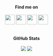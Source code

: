 
<p align="center">
  <b>Find me on</b>
  <br />
  <br />
  <a href="https://keybase.io/romainbarissat"><img height="32" width="32" src="https://cdn.jsdelivr.net/npm/simple-icons@v3/icons/keybase.svg" /></a>
  <a href="https://linkedin.com/in/romain-barissat"><img height="32" width="32" src="https://cdn.jsdelivr.net/npm/simple-icons@v3/icons/linkedin.svg" /></a>
  <a href="https://www.instagram.com/iromain/"><img height="32" width="32" src="https://cdn.jsdelivr.net/npm/simple-icons@v3/icons/instagram.svg" /></a>
  <a href="https://romain.bariss.at"><img height="32" width="32" src="https://upload.wikimedia.org/wikipedia/commons/8/8e/Globe_icon_4.svg" /></a>
  <br />
  <br />
  <br />
  <b>GitHub Stats</b>
  <br />
  <br />
  <img src="https://github-readme-stats.vercel.app/api?username=politician&bg_color=30,e96443,904e95&title_color=fff&text_color=fff&count_private=true&include_all_commits=true&show_icons=true&hide=stars&theme=tokyonight" />
  <img src="https://github-readme-stats.vercel.app/api/top-langs/?username=politician&bg_color=30,e96443,904e95&title_color=fff&text_color=fff&count_private=true&include_all_commits=true&show_icons=true&hide=stars&theme=tokyonight&layout=compact" />
</p>
